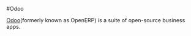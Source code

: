 #Odoo

[Odoo](https://www.odoo.com)(formerly known as OpenERP) is a suite of open-source business apps.
